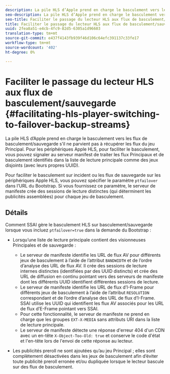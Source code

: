 ```yaml
---
description: La pile HLS d’Apple prend en charge le basculement vers les flux de basculement/sauvegarde s’il ne parvient pas à récupérer les flux du jeu Principal. Pour les périphériques Apple HLS, pour faciliter le basculement, vous pouvez signaler au serveur manifest de traiter les flux Principaux et de basculement identifiés dans la liste de lecture principale comme des jeux disjoints (avec leurs propres UUID).
seo-description: La pile HLS d’Apple prend en charge le basculement vers les flux de basculement/sauvegarde s’il ne parvient pas à récupérer les flux du jeu Principal. Pour les périphériques Apple HLS, pour faciliter le basculement, vous pouvez signaler au serveur manifest de traiter les flux Principaux et de basculement identifiés dans la liste de lecture principale comme des jeux disjoints (avec leurs propres UUID).
seo-title: Faciliter le passage du lecteur HLS aux flux de basculement/sauvegarde
title: Faciliter le passage du lecteur HLS aux flux de basculement/sauvegarde
uuid: 2fea8a51-e4cb-4fc9-82d5-6305a1d96603
translation-type: tm+mt
source-git-commit: e437f4143fb939f46d106c64efc391137c33fe17
workflow-type: tm+mt
source-wordcount: '402'
ht-degree: 0%

---
```



# Faciliter le passage du lecteur HLS aux flux de basculement/sauvegarde {#facilitating-hls-player-switching-to-failover-backup-streams}

La pile HLS d’Apple prend en charge le basculement vers les flux de basculement/sauvegarde s’il ne parvient pas à récupérer les flux du jeu Principal. Pour les périphériques Apple HLS, pour faciliter le basculement, vous pouvez signaler au serveur manifest de traiter les flux Principaux et de basculement identifiés dans la liste de lecture principale comme des jeux disjoints (avec leurs propres UUID).

Pour faciliter le basculement sur incident ou les flux de sauvegarde sur les périphériques Apple HLS, vous pouvez spécifier le paramètre `ptfailover` dans l’URL du Bootstrap. Si vous fournissez ce paramètre, le serveur de manifeste crée des sessions de lecture distinctes (qui déterminent les publicités assemblées) pour chaque jeu de basculement.

## Détails

Comment SSAI gère le basculement HLS sur basculement/sauvegarde lorsque vous incluez `ptfailover=true` dans la demande du Bootstrap :

* Lorsqu’une liste de lecture principale contient des visionneuses Principales et de sauvegarde :

   * Le serveur de manifeste identifie les URL de flux AV pour différents jeux de basculement à l’aide de l’attribut `BANDWIDTH` et de l’ordre d’analyse des URL de flux AV. Il crée des sessions de lecture internes distinctes (identifiées par des UUID distincts) et crée des URL de diffusion en continu pointant vers des serveurs de manifeste dont les différents UUID identifient différentes sessions de lecture.
   * Le serveur de manifeste identifie les URL de flux d’I-Frame pour différents jeux de basculement à l’aide de l’attribut `RESOLUTION` correspondant et de l’ordre d’analyse des URL de flux d’I-Frame. SSAI utilise les UUID qui identifient les flux AV associés pour les URL de flux d’E-Frame pointant vers SSAI.
   * Pour cette fonctionnalité, le serveur de manifeste ne prend en charge que les groupes `EXT-X-MEDIA` sans attributs URI dans la liste de lecture principale.
   * Le serveur de manifeste détecte une réponse d&#39;erreur 404 d&#39;un CDN avec un en-tête `X-Object-Too-Old: true` et conserve le code d&#39;état et l&#39;en-tête lors de l&#39;envoi de cette réponse au lecteur.

* Les publicités preroll ne sont ajoutées qu’au jeu Principal ; elles sont complètement désactivées dans les jeux de basculement afin d’éviter toute publicité preroll erronée et/ou dupliquée lorsque le lecteur bascule sur des flux de basculement.

